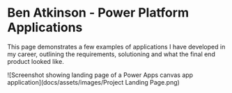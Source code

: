 # Ben Atkinson - Power Platform Applications
This page demonstrates a few examples of applications I have developed in my career, outlining the requirements, solutioning and what the final end product looked like.

![Screenshot showing landing page of a Power Apps canvas app application](docs/assets/images/Project Landing Page.png)
